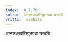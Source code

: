 ```yaml
---
index:  8.2.70
sutra:  अम्नरूधरवरित्युभयथा छन्दसि
vritti:  samhita 
---
```


अम्नरूधरवरित्युभयथा छन्दसि

